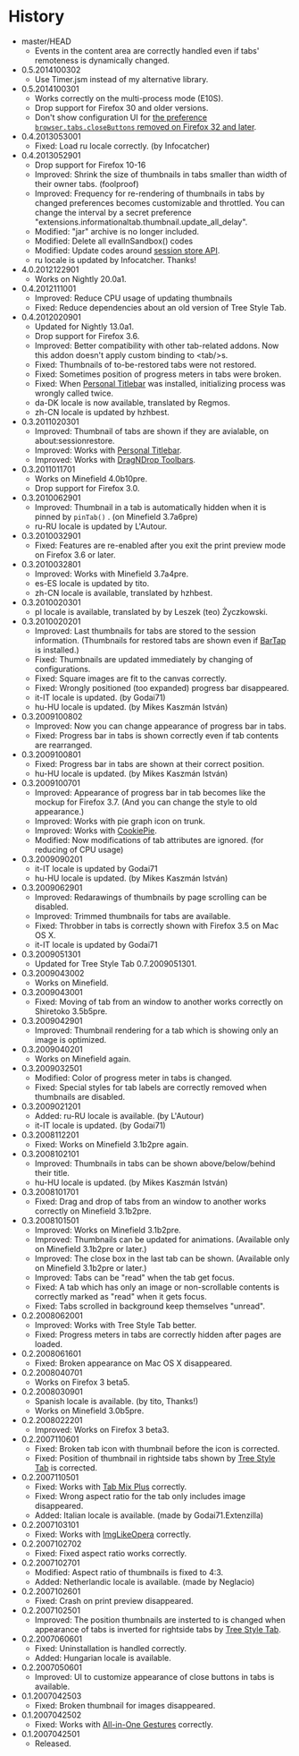 # History

 - master/HEAD
   * Events in the content area are correctly handled even if tabs' remoteness is dynamically changed.
 - 0.5.2014100302
   * Use Timer.jsm instead of my alternative library.
 - 0.5.2014100301
   * Works correctly on the multi-process mode (E10S).
   * Drop support for Firefox 30 and older versions.
   * Don't show configuration UI for [the preference `browser.tabs.closeButtons` removed on Firefox 32 and later](https://bugzilla.mozilla.org/show_bug.cgi?id=865826).
 - 0.4.2013053001
   * Fixed: Load ru locale correctly. (by Infocatcher)
 - 0.4.2013052901
   * Drop support for Firefox 10-16
   * Improved: Shrink the size of thumbnails in tabs smaller than width of their owner tabs. (foolproof)
   * Improved: Frequency for re-rendering of thumbnails in tabs by changed preferences becomes customizable and throttled. You can change the interval by a secret preference "extensions.informationaltab.thumbnail.update_all_delay".
   * Modified: "jar" archive is no longer included.
   * Modified: Delete all evalInSandbox() codes
   * Modified: Update codes around [session store API](http://dutherenverseauborddelatable.wordpress.com/2013/05/23/add-on-breakage-continued-list-of-add-ons-that-will-probably-be-affected/).
   * ru locale is updated by Infocatcher. Thanks!
 - 4.0.2012122901
   * Works on Nightly 20.0a1.
 - 0.4.2012111001
   * Improved: Reduce CPU usage of updating thumbnails
   * Fixed: Reduce dependencies about an old version of Tree Style Tab.
 - 0.4.2012020901
   * Updated for Nightly 13.0a1.
   * Drop support for Firefox 3.6.
   * Improved: Better compatibility with other tab-related addons. Now this addon doesn't apply custom binding to &lt;tab/&gt;s.
   * Fixed: Thumbnails of to-be-restored tabs were not restored.
   * Fixed: Sometimes position of progress meters in tabs were broken.
   * Fixed: When [Personal Titlebar](https://addons.mozilla.org/firefox/addon/personal-titlebar/) was installed, initializing process was wrongly called twice.
   * da-DK locale is now available, translated by Regmos.
   * zh-CN locale is updated by hzhbest.
 - 0.3.2011020301
   * Improved: Thumbnail of tabs are shown if they are avialable, on about:sessionrestore.
   * Improved: Works with [Personal Titlebar](https://addons.mozilla.org/firefox/addon/personal-titlebar/).
   * Improved: Works with [DragNDrop Toolbars](https://addons.mozilla.org/firefox/addon/dragndrop-toolbars/).
 - 0.3.2011011701
   * Works on Minefield 4.0b10pre.
   * Drop support for Firefox 3.0.
 - 0.3.2010062901
   * Improved: Thumbnail in a tab is automatically hidden when it is pinned by  `pinTab()` . (on Minefield 3.7a6pre)
   * ru-RU locale is updated by L'Autour.
 - 0.3.2010032901
   * Fixed: Features are re-enabled after you exit the print preview mode on Firefox 3.6 or later.
 - 0.3.2010032801
   * Improved: Works with Minefield 3.7a4pre.
   * es-ES locale is updated by tito.
   * zh-CN locale is available, translated by hzhbest.
 - 0.3.2010020301
   * pl locale is available, translated by by Leszek (teo) Życzkowski.
 - 0.3.2010020201
   * Improved: Last thumbnails for tabs are stored to the session information. (Thumbnails for restored tabs are shown even if [BarTap](https://addons.mozilla.org/firefox/addon/67651) is installed.)
   * Fixed: Thumbnails are updated immediately by changing of configurations.
   * Fixed: Square images are fit to the canvas correctly.
   * Fixed: Wrongly positioned (too expanded) progress bar disappeared.
   * it-IT locale is updated. (by Godai71)
   * hu-HU locale is updated. (by Mikes Kaszmán István)
 - 0.3.2009100802
   * Improved: Now you can change appearance of progress bar in tabs.
   * Fixed: Progress bar in tabs is shown correctly even if tab contents are rearranged.
 - 0.3.2009100801
   * Fixed: Progress bar in tabs are shown at their correct position.
   * hu-HU locale is updated. (by Mikes Kaszmán István)
 - 0.3.2009100701
   * Improved: Appearance of progress bar in tab becomes like the mockup for Firefox 3.7. (And you can change the style to old appearance.)
   * Improved: Works with pie graph icon on trunk.
   * Improved: Works with [CookiePie](http://www.nektra.com/products/cookiepie-tab-firefox-extension).
   * Modified: Now modifications of tab attributes are ignored. (for reducing of CPU usage)
 - 0.3.2009090201
   * it-IT locale is updated by Godai71
   * hu-HU locale is updated. (by Mikes Kaszmán István)
 - 0.3.2009062901
   * Improved: Redarawings of thumbnails by page scrolling can be disabled.
   * Improved: Trimmed thumbnails for tabs are available.
   * Fixed: Throbber in tabs is correctly shown with Firefox 3.5 on Mac OS X.
   * it-IT locale is updated by Godai71
 - 0.3.2009051301
   * Updated for Tree Style Tab 0.7.2009051301.
 - 0.3.2009043002
   * Works on Minefield.
 - 0.3.2009043001
   * Fixed: Moving of tab from an window to another works correctly on Shiretoko 3.5b5pre.
 - 0.3.2009042901
   * Improved: Thumbnail rendering for a tab which is showing only an image is optimized.
 - 0.3.2009040201
   * Works on Minefield again.
 - 0.3.2009032501
   * Modified: Color of progress meter in tabs is changed.
   * Fixed: Special styles for tab labels are correctly removed when thumbnails are disabled.
 - 0.3.2009021201
   * Added: ru-RU locale is available. (by L'Autour)
   * it-IT locale is updated. (by Godai71)
 - 0.3.2008112201
   * Fixed: Works on Minefield 3.1b2pre again.
 - 0.3.2008102101
   * Improved: Thumbnails in tabs can be shown above/below/behind their title.
   * hu-HU locale is updated. (by Mikes Kaszmán István)
 - 0.3.2008101701
   * Fixed: Drag and drop of tabs from an window to another works correctly on Minefield 3.1b2pre.
 - 0.3.2008101501
   * Improved: Works on Minefield 3.1b2pre.
   * Improved: Thumbnails can be updated for animations. (Available only on Minefield 3.1b2pre or later.)
   * Improved: The close box in the last tab can be shown. (Available only on Minefield 3.1b2pre or later.)
   * Improved: Tabs can be "read" when the tab get focus.
   * Fixed: A tab which has only an image or non-scrollable contents is correctly marked as "read" when it gets focus.
   * Fixed: Tabs scrolled in background keep themselves "unread".
 - 0.2.2008062001
   * Improved: Works with Tree Style Tab better.
   * Fixed: Progress meters in tabs are correctly hidden after pages are loaded.
 - 0.2.2008061601
   * Fixed: Broken appearance on Mac OS X disappeared.
 - 0.2.2008040701
   * Works on Firefox 3 beta5.
 - 0.2.2008030901
   * Spanish locale is available. (by tito, Thanks!)
   * Works on Minefield 3.0b5pre.
 - 0.2.2008022201
   * Improved: Works on Firefox 3 beta3.
 - 0.2.2007110601
   * Fixed: Broken tab icon with thumbnail before the icon is corrected.
   * Fixed: Position of thumbnail in rightside tabs shown by [Tree Style Tab](http://piro.sakura.ne.jp/xul/_treestyletab.html.en) is corrected.
 - 0.2.2007110501
   * Fixed: Works with [Tab Mix Plus](https://addons.mozilla.org/firefox/addon/1122) correctly.
   * Fixed: Wrong aspect ratio for the tab only includes image disappeared.
   * Added: Italian locale is available. (made by Godai71.Extenzilla)
 - 0.2.2007103101
   * Fixed: Works with [ImgLikeOpera](https://addons.mozilla.org/firefox/addon/1672) correctly.
 - 0.2.2007102702
   * Fixed: Fixed aspect ratio works correctly.
 - 0.2.2007102701
   * Modified: Aspect ratio of thumbnails is fixed to 4:3.
   * Added: Netherlandic locale is available. (made by Neglacio)
 - 0.2.2007102601
   * Fixed: Crash on print preview disappeared.
 - 0.2.2007102501
   * Improved: The position thumbnails are insterted to is changed when appearance of tabs is inverted for rightside tabs by [Tree Style Tab](http://piro.sakura.ne.jp/xul/_treestyletab.html).
 - 0.2.2007060601
   * Fixed: Uninstallation is handled correctly.
   * Added: Hungarian locale is available.
 - 0.2.2007050601
   * Improved: UI to customize appearance of close buttons in tabs is available.
 - 0.1.2007042503
   * Fixed: Broken thumbnail for images disappeared.
 - 0.1.2007042502
   * Fixed: Works with [All-in-One Gestures](https://addons.mozilla.org/firefox/addon/12) correctly.
 - 0.1.2007042501
   * Released.
